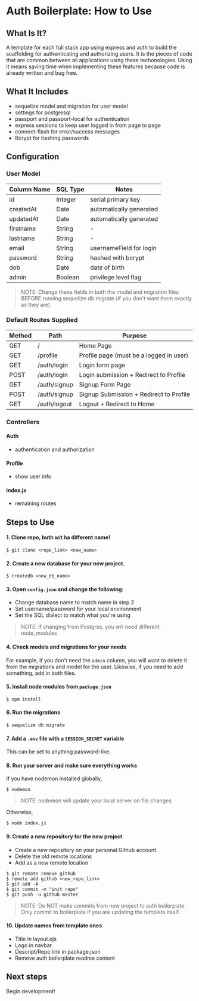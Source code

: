 # Auth Boilerplate: How to Use

## What Is It?

A template for each full stack app using express and auth to build the
scaffolding for authenticating and authorizing users. It is the pieces of code
that are common between all applications using these techonologies. Using it
means saving time when implementing these features because code is already
written and bug free.

## What It Includes

* sequelize model and migration for user model
* settings for postgresql
* passport and passport-local for authentication
* express sessions to keep user logged in from page to page
* connect-flash for error/success messages
* Bcrypt for hashing passwords

## Configuration

### User Model

| Column Name | SQL Type | Notes |
| ----------- | -------- | ------------------------------------ |
| id | Integer | serial primary key |
| createdAt | Date | automatically generated |
| updatedAt | Date | automatically generated |
| firstname | String | - |
| lastname |  String | - |
| email | String | usernameField for login |
| password | String | hashed with bcrypt |
| dob | Date | date of birth |
| admin | Boolean | privilege level flag |

> NOTE: Change these fields in both the model and migration files BEFORE
> running sequelize db:migrate (if you don't want them exactly as they are)

### Default Routes Supplied

| Method | Path | Purpose |
| ------ | -------------------- | ---------------------------------- |
| GET | / | Home Page |
| GET | /profile | Profile page (must be a logged in user) |
| GET | /auth/login | Login form page |
| POST | /auth/login | Login submission + Redirect to Profile|
| GET | /auth/signup | Signup Form Page |
| POST | /auth/signup | Signup Submission + Redirect to Profile |
| GET | /auth/logout | Logout + Redirect to Home |

### Controllers
#### Auth
* authentication and authorization
#### Profile
* show user info
#### index.js
* remaining routes

## Steps to Use

#### 1. Clone repo, buth wit ha different name!

```
$ git clone <repo_link> <new_name>
```

#### 2. Create a new database for your new project.

```
$ createdb <new_db_name>
```

#### 3. Open `config.json` and change the following:

* Change database name to match name in step 2
* Set username/password for your local environment
* Set the SQL dialect to match what you're using

> NOTE: If changing from Postgres, you will need different node_modules

#### 4. Check models and migrations for your needs

For example, if you don't need the `admin` column, you will want to delete it
from the migrations and model for the user. Likewise, if you need to add
something, add in both files.

#### 5. Install node modules from `package.json`

```
$ npm install
```


#### 6. Run the migrations

```
$ sequelize db:migrate
```

#### 7. Add a `.env` file with a `SESSION_SECRET` variable

This can be set to anything password-like.

#### 8. Run your server and make sure everything works

If you have nodemon installed globally,
```
$ nodemon
```

> NOTE: nodemon will update your local server on file changes

Otherwise,
```
$ node index.js
```

#### 9. Create a new repository for the new project

* Create a new repository on your personal Github account.
* Delete the old remote locations
* Add as a new remote location
```
$ git remote remove github
$ remote add github <new_repo_link>
$ git add -A
$ git commit -m "init repo"
$ git push -u github master
```

> NOTE: Do NOT make commits from new project to auth boilerplate. Only commit
> to boilerplate if you are updating the template itself.

#### 10. Update names from template ones

* Title in layout.ejs
* Logo in navbar
* Descript/Repo link in package.json
* Remove auth boilerplate readme content

## Next steps

Begin development!
